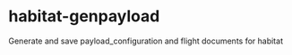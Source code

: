 habitat-genpayload
==================

Generate and save payload_configuration and flight documents for habitat
